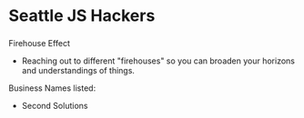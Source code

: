 # Seattle JS Hackers
### 

Firehouse Effect
- Reaching out to different "firehouses" so you can broaden your horizons and understandings of things.

Business Names listed:
- Second Solutions
